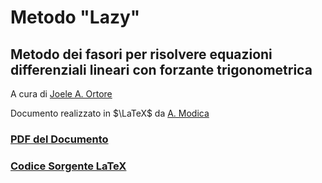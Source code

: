 # Metodo "Lazy"
## Metodo dei fasori per risolvere equazioni differenziali lineari con forzante trigonometrica

A cura di [Joele A. Ortore](https://github.com/AlastorCoder23)

Documento realizzato in $\LaTeX$ da [A. Modica](https://github.com/TheManchineel)

### [PDF del Documento](./lazy_theorem.pdf)

### [Codice Sorgente LaTeX](./lazy_theorem.tex)